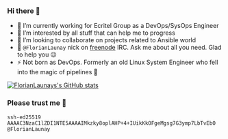 ### Hi there 👋

- 🔭 I’m currently working for Ecritel Group as a DevOps/SysOps Engineer
- 🌱 I’m interested by all stuff that can help me to progress
- 👯 I’m looking to collaborate on projects related to Ansible world
- 💬 `@FlorianLaunay` nick on [freenode](https://freenode.net/) IRC. Ask me about all you need. Glad to help you 😉
- ⚡ Not born as DevOps. Formerly an old Linux System Engineer who fell into the magic of pipelines 🤯

[![FlorianLaunays's GitHub stats](https://github-readme-stats.vercel.app/api?username=florianlaunay&show_icons=true)](https://github.com/anuraghazra/github-readme-stats)

### Please trust me 🤨

```
ssh-ed25519 AAAAC3NzaC1lZDI1NTE5AAAAIMkzky8oplAHP+4+IUikKkOFgeMgsg7G3ymp7LbTvEbO @FlorianLaunay
```

